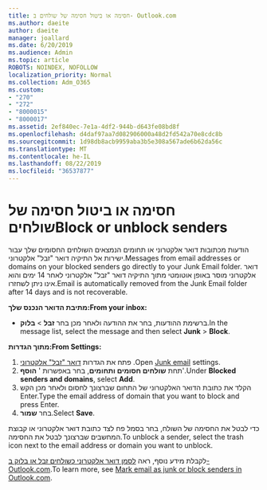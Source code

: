 ```yaml
---
title: חסימה או ביטול חסימה של שולחים ב- Outlook.com
ms.author: daeite
author: daeite
manager: joallard
ms.date: 6/20/2019
ms.audience: Admin
ms.topic: article
ROBOTS: NOINDEX, NOFOLLOW
localization_priority: Normal
ms.collection: Adm_O365
ms.custom:
- "270"
- "272"
- "8000015"
- "8000017"
ms.assetid: 2ef840ec-7e1a-4df2-944b-d643fe08bd8f
ms.openlocfilehash: d4daf97aa7d082906000a48d2fd542a70e8cdc8b
ms.sourcegitcommit: 1d98db8acb9959aba3b5e308a567ade6b62da56c
ms.translationtype: MT
ms.contentlocale: he-IL
ms.lasthandoff: 08/22/2019
ms.locfileid: "36537877"
---
```

# <a name="block-or-unblock-senders"></a><span data-ttu-id="37685-102">חסימה או ביטול חסימה של שולחים</span><span class="sxs-lookup"><span data-stu-id="37685-102">Block or unblock senders</span></span>

<span data-ttu-id="37685-103">הודעות מכתובות דואר אלקטרוני או תחומים הנמצאים השולחים החסומים שלך עבור ישירות אל התיקיה דואר "זבל" אלקטרוני.</span><span class="sxs-lookup"><span data-stu-id="37685-103">Messages from email addresses or domains on your blocked senders go directly to your Junk Email folder.</span></span> <span data-ttu-id="37685-104">דואר אלקטרוני מוסר באופן אוטומטי מתוך התיקיה דואר "זבל" אלקטרוני לאחר 14 ימים והוא אינו ניתן לשחזרו.</span><span class="sxs-lookup"><span data-stu-id="37685-104">Email is automatically removed from the Junk Email folder after 14 days and is not recoverable.</span></span>

<span data-ttu-id="37685-105">**מתיבת הדואר הנכנס שלך:**</span><span class="sxs-lookup"><span data-stu-id="37685-105">**From your inbox:**</span></span>

- <span data-ttu-id="37685-106">ברשימת ההודעות, בחר את ההודעה ולאחר מכן בחר **זבל** > **בלוק**.</span><span class="sxs-lookup"><span data-stu-id="37685-106">In the message list, select the message and then select **Junk** > **Block**.</span></span>

<span data-ttu-id="37685-107">**מתוך הגדרות:**</span><span class="sxs-lookup"><span data-stu-id="37685-107">**From Settings:**</span></span>

1. <span data-ttu-id="37685-108">פתח את הגדרות [דואר "זבל" אלקטרוני](https://outlook.live.com/mail/options/mail/junkEmail) .</span><span class="sxs-lookup"><span data-stu-id="37685-108">Open [Junk email](https://outlook.live.com/mail/options/mail/junkEmail) settings.</span></span>
2. <span data-ttu-id="37685-109">תחת **שולחים חסומים ותחומים**, בחר באפשרות ' **הוסף**'.</span><span class="sxs-lookup"><span data-stu-id="37685-109">Under **Blocked senders and domains**, select **Add**.</span></span>
3. <span data-ttu-id="37685-110">הקלד את כתובת הדואר האלקטרוני של התחום שברצונך לחסום ולאחר מכן הקש Enter.</span><span class="sxs-lookup"><span data-stu-id="37685-110">Type the email address of domain that you want to block and press Enter.</span></span>
4. <span data-ttu-id="37685-111">בחר **שמור**.</span><span class="sxs-lookup"><span data-stu-id="37685-111">Select **Save**.</span></span>

<span data-ttu-id="37685-112">כדי לבטל את החסימה של השולח, בחר בסמל פח לצד כתובת דואר אלקטרוני או קבוצת המחשבים שברצונך לבטל את החסימה.</span><span class="sxs-lookup"><span data-stu-id="37685-112">To unblock a sender, select the trash icon next to the email address or domain you want to unblock.</span></span>

<span data-ttu-id="37685-113">לקבלת מידע נוסף, ראה [לסמן דואר אלקטרוני כשולחים זבל או בלוק ב- Outlook.com](https://support.office.com/article/a3ece97b-82f8-4a5e-9ac3-e92fa6427ae4?wt.mc_id=Office_Outlook_com_Alchemy).</span><span class="sxs-lookup"><span data-stu-id="37685-113">To learn more, see [Mark email as junk or block senders in Outlook.com](https://support.office.com/article/a3ece97b-82f8-4a5e-9ac3-e92fa6427ae4?wt.mc_id=Office_Outlook_com_Alchemy).</span></span>